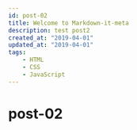 ```yaml
---
id: post-02
title: Welcome to Markdown-it-meta
description: test post2
created_at: "2019-04-01"
updated_at: "2019-04-01"
tags:
    - HTML
    - CSS
    - JavaScript
---
```


# post-02
